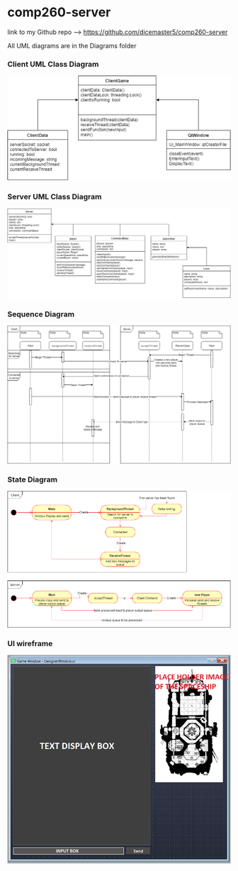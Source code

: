 # comp260-server
link to my Github repo --> https://github.com/dicemaster5/comp260-server 

All UML diagrams are in the Diagrams folder 

### Client UML Class Diagram 
![Image of Yaktocat](https://github.com/dicemaster5/comp260-server/blob/master/Diagrams/ClientUMLClassDiagram.png)

### Server UML Class Diagram 
![Image of Yaktocat](https://github.com/dicemaster5/comp260-server/blob/master/Diagrams/ServerUMLClassDiagram.png)

### Sequence Diagram 
![Image of Yaktocat](https://github.com/dicemaster5/comp260-server/blob/master/Diagrams/SequenceDiagram.png)

### State Diagram 
![Image of Yaktocat](https://github.com/dicemaster5/comp260-server/blob/master/Diagrams/StateDiagram.png)

### UI wireframe 
![Image of Yaktocat](https://github.com/dicemaster5/comp260-server/blob/master/Diagrams/UI%20wireframe.JPG)
